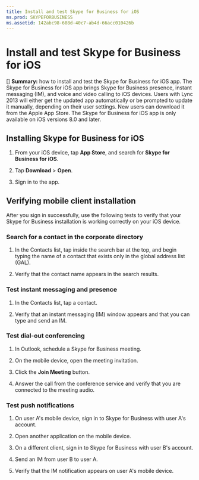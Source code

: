 ```yaml
---
title: Install and test Skype for Business for iOS
ms.prod: SKYPEFORBUSINESS
ms.assetid: 142abc98-608d-40c7-ab4d-66acc010426b
---
```



# Install and test Skype for Business for iOS
[] **Summary:** how to install and test the Skype for Business for iOS app.
The Skype for Business for iOS app brings Skype for Business presence, instant messaging (IM), and voice and video calling to iOS devices. Users with Lync 2013 will either get the updated app automatically or be prompted to update it manually, depending on their user settings. New users can download it from the Apple App Store. The Skype for Business for iOS app is only available on iOS versions 8.0 and later.
  
    
    


## Installing Skype for Business for iOS


1. From your iOS device, tap **App Store**, and search for **Skype for Business for iOS**.
    
  
2. Tap **Download** > **Open**. 
    
  
3. Sign in to the app.
    
  

## Verifying mobile client installation

After you sign in successfully, use the following tests to verify that your Skype for Business installation is working correctly on your iOS device. 
  
    
    

### Search for a contact in the corporate directory


1. In the Contacts list, tap inside the search bar at the top, and begin typing the name of a contact that exists only in the global address list (GAL). 
    
  
2. Verify that the contact name appears in the search results. 
    
  

### Test instant messaging and presence


1. In the Contacts list, tap a contact. 
    
  
2. Verify that an instant messaging (IM) window appears and that you can type and send an IM. 
    
  

### Test dial-out conferencing


1. In Outlook, schedule a Skype for Business meeting. 
    
  
2. On the mobile device, open the meeting invitation. 
    
  
3. Click the **Join Meeting** button.
    
  
4. Answer the call from the conference service and verify that you are connected to the meeting audio. 
    
  

### Test push notifications


1. On user A's mobile device, sign in to Skype for Business with user A's account. 
    
  
2. Open another application on the mobile device. 
    
  
3. On a different client, sign in to Skype for Business with user B's account. 
    
  
4. Send an IM from user B to user A. 
    
  
5. Verify that the IM notification appears on user A's mobile device. 
    
  

